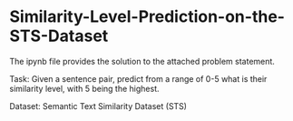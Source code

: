 # Similarity-Level-Prediction-on-the-STS-Dataset

The ipynb file provides the solution to the attached problem statement.

Task: Given a sentence pair, predict from a range of 0-5 what is their similarity level, with 5
being the highest.

Dataset: Semantic Text Similarity Dataset (STS)
